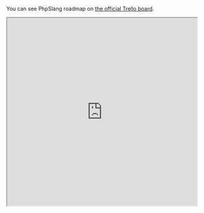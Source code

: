 You can see PhpSlang roadmap on [the official Trello board](https://trello.com/b/amNHaAgh/phpslang-roadmap).


<iframe src="https://trello.com/b/amNHaAgh.html" width="100%" height="500"></iframe>
